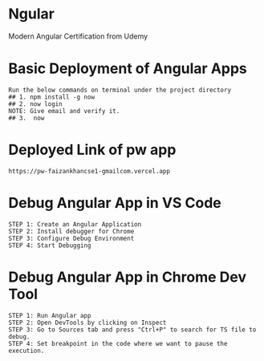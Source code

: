 # Ngular
Modern Angular Certification from Udemy

# Basic Deployment of Angular Apps
```
Run the below commands on terminal under the project directory
## 1. npm install -g now
## 2. now login
NOTE: Give email and verify it.
## 3.  now
```

# Deployed Link of pw app
```
https://pw-faizankhancse1-gmailcom.vercel.app
```

# Debug Angular App in VS Code
```
STEP 1: Create an Angular Application
STEP 2: Install debugger for Chrome
STEP 3: Configure Debug Environment
STEP 4: Start Debugging
```

# Debug Angular App in Chrome Dev Tool
```
STEP 1: Run Angular app 
STEP 2: Open DevTools by clicking on Inspect
STEP 3: Go to Sources tab and press "Ctrl+P" to search for TS file to debug.
STEP 4: Set breakpoint in the code where we want to pause the execution.
```
